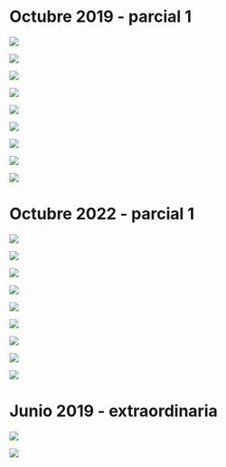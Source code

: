 # Octubre 2019 - parcial 1

![](./img/Pasted%20image%2020231021185749.png)

![](./img/Pasted%20image%2020231021185810.png)

![](./img/Pasted%20image%2020231021185830.png)

![](./img/Pasted%20image%2020231021185848.png)

![](./img/Pasted%20image%2020231021185909.png)

![](./img/Pasted%20image%2020231021185925.png)

![](./img/IMG_5604.jpeg)

![](./img/IMG_5605.jpeg)

![](./img/IMG_5606.jpeg)

# Octubre 2022 - parcial 1

![](./img/Pasted%20image%2020231021190010.png)

![](./img/Pasted%20image%2020231021190035.png)

![](./img/Pasted%20image%2020231021190054.png)

![](./img/Pasted%20image%2020231021190118.png)

![](./img/Pasted%20image%2020231021190137.png)

![](./img/Pasted%20image%2020231021190157.png)

![](./img/IMG_5610.jpeg)

![](./img/IMG_5611.jpeg)

![](./img/IMG_5612.jpeg)

# Junio 2019 - extraordinaria

![](./img/IMG_5627.jpeg)

![](./img/IMG_5628.jpeg)